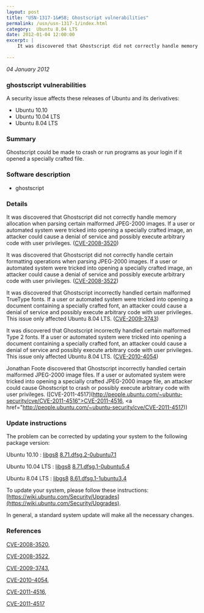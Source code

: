 ```yaml
---
layout: post
title: "USN-1317-1&#58; Ghostscript vulnerabilities"
permalink: /usn/usn-1317-1/index.html
category:  Ubuntu 8.04 LTS
date: 2012-01-04 12:00:00
excerpt: |
    It was discovered that Ghostscript did not correctly handle memory allocation when parsing certain malformed JPEG-2000 images. If a user or automated system were tricked into opening a specially crafted image, an attacker could cause a denial of service and possibly execute arbitrary code with user privileges. ([CVE-2008-3520](http://people.ubuntu.com/~ubuntu-security/cve/CVE-2008-3520))
    
--- 
```

 
 

*04 January 2012*

### ghostscript vulnerabilities

A security issue affects these releases of Ubuntu and its derivatives:

* Ubuntu 10.10
* Ubuntu 10.04 LTS
* Ubuntu 8.04 LTS

### Summary

Ghostscript could be made to crash or run programs as your login if it opened a specially crafted file.

### Software description

* ghostscript 

### Details

It was discovered that Ghostscript did not correctly handle memory allocation when parsing certain malformed JPEG-2000 images. If a user or automated system were tricked into opening a specially crafted image, an attacker could cause a denial of service and possibly execute arbitrary code with user privileges. ([CVE-2008-3520](http://people.ubuntu.com/~ubuntu-security/cve/CVE-2008-3520))

It was discovered that Ghostscript did not correctly handle certain formatting operations when parsing JPEG-2000 images. If a user or automated system were tricked into opening a specially crafted image, an attacker could cause a denial of service and possibly execute arbitrary code with user privileges. ([CVE-2008-3522](http://people.ubuntu.com/~ubuntu-security/cve/CVE-2008-3522))

It was discovered that Ghostscript incorrectly handled certain malformed TrueType fonts. If a user or automated system were tricked into opening a document containing a specially crafted font, an attacker could cause a denial of service and possibly execute arbitrary code with user privileges. This issue only affected Ubuntu 8.04 LTS. ([CVE-2009-3743](http://people.ubuntu.com/~ubuntu-security/cve/CVE-2009-3743))

It was discovered that Ghostscript incorrectly handled certain malformed Type 2 fonts. If a user or automated system were tricked into opening a document containing a specially crafted font, an attacker could cause a denial of service and possibly execute arbitrary code with user privileges. This issue only affected Ubuntu 8.04 LTS. ([CVE-2010-4054](http://people.ubuntu.com/~ubuntu-security/cve/CVE-2010-4054))

Jonathan Foote discovered that Ghostscript incorrectly handled certain malformed JPEG-2000 image files. If a user or automated system were tricked into opening a specially crafted JPEG-2000 image file, an attacker could cause Ghostscript to crash or possibly execute arbitrary code with user privileges. ([CVE-2011-4517](http://people.ubuntu.com/~ubuntu-security/cve/CVE-2011-4516">CVE-2011-4516</a>, <a href="http://people.ubuntu.com/~ubuntu-security/cve/CVE-2011-4517)) 

### Update instructions

The problem can be corrected by updating your system to the following package version:

Ubuntu 10.10
 : [libgs8](https://launchpad.net/ubuntu/+source/ghostscript) <span> [8.71.dfsg.2-0ubuntu7.1](https://launchpad.net/ubuntu/+source/ghostscript/8.71.dfsg.2-0ubuntu7.1) </span> 

Ubuntu 10.04 LTS
 : [libgs8](https://launchpad.net/ubuntu/+source/ghostscript) <span> [8.71.dfsg.1-0ubuntu5.4](https://launchpad.net/ubuntu/+source/ghostscript/8.71.dfsg.1-0ubuntu5.4) </span> 

Ubuntu 8.04 LTS
 : [libgs8](https://launchpad.net/ubuntu/+source/ghostscript) <span> [8.61.dfsg.1-1ubuntu3.4](https://launchpad.net/ubuntu/+source/ghostscript/8.61.dfsg.1-1ubuntu3.4) </span> 

To update your system, please follow these instructions: [https://wiki.ubuntu.com/Security/Upgrades](https://wiki.ubuntu.com/Security/Upgrades).

In general, a standard system update will make all the necessary changes. 

### References

 
 [CVE-2008-3520](http://people.ubuntu.com/~ubuntu-security/cve/CVE-2008-3520), 

 [CVE-2008-3522](http://people.ubuntu.com/~ubuntu-security/cve/CVE-2008-3522), 

 [CVE-2009-3743](http://people.ubuntu.com/~ubuntu-security/cve/CVE-2009-3743), 

 [CVE-2010-4054](http://people.ubuntu.com/~ubuntu-security/cve/CVE-2010-4054), 

 [CVE-2011-4516](http://people.ubuntu.com/~ubuntu-security/cve/CVE-2011-4516), 

 [CVE-2011-4517](http://people.ubuntu.com/~ubuntu-security/cve/CVE-2011-4517)
 

